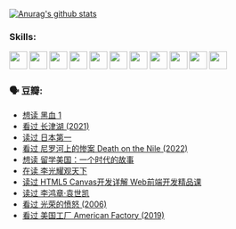 
[![Anurag's github stats](https://github-readme-stats.vercel.app/api?username=w940853815)](https://github.com/anuraghazra/github-readme-stats)

### Skills:

<code><img height="32" src="https://cdn.jsdelivr.net/npm/simple-icons@v5/icons/python.svg"></code>
<code><img height="32" src="https://cdn.jsdelivr.net/npm/simple-icons@v5/icons/javascript.svg"></code>
<code><img height="32" src="https://cdn.jsdelivr.net/npm/simple-icons@v5/icons/django.svg"></code>
<code><img height="32" src="https://cdn.jsdelivr.net/npm/simple-icons@v5/icons/flask.svg"></code>
<code><img height="32" src="https://cdn.jsdelivr.net/npm/simple-icons@v5/icons/vuetify.svg"></code>
<code><img height="32" src="https://cdn.jsdelivr.net/npm/simple-icons@v5/icons/git.svg"></code>
<code><img height="32" src="https://cdn.jsdelivr.net/npm/simple-icons@v5/icons/docker.svg"></code>
<code><img height="32" src="https://cdn.jsdelivr.net/npm/simple-icons@v5/icons/postgresql.svg"></code>
<code><img height="32" src="https://cdn.jsdelivr.net/npm/simple-icons@v5/icons/elasticsearch.svg"></code>
<code><img height="32" src="https://cdn.jsdelivr.net/npm/simple-icons@v5/icons/macos.svg"></code>
<code><img height="32" src="https://cdn.jsdelivr.net/npm/simple-icons@v5/icons/linux.svg"></code>

### 🗣 豆瓣:

<!-- DOUBAN-ACTIVITIES:START -->
- [想读 黑血 1](https://www.douban.com/people/136069238/status/3772430515/?_i=45719644)
- [看过 长津湖‎ (2021)](https://www.douban.com/people/136069238/status/3770847642/?_i=45719644)
- [读过 日本第一](https://www.douban.com/people/136069238/status/3770375760/?_i=45719644)
- [看过 尼罗河上的惨案 Death on the Nile‎ (2022)](https://www.douban.com/people/136069238/status/3769491950/?_i=45719644)
- [想读 留学美国：一个时代的故事](https://www.douban.com/people/136069238/status/3768550721/?_i=45719644)
- [在读 李光耀观天下](https://www.douban.com/people/136069238/status/3766041312/?_i=45719644)
- [读过 HTML5 Canvas开发详解 Web前端开发精品课](https://www.douban.com/people/136069238/status/3766040143/?_i=45719644)
- [读过 李鸿章·袁世凯](https://www.douban.com/people/136069238/status/3761877441/?_i=45719644)
- [看过 光荣的愤怒‎ (2006)](https://www.douban.com/people/136069238/status/3761756079/?_i=45719644)
- [看过 美国工厂 American Factory‎ (2019)](https://www.douban.com/people/136069238/status/3755217209/?_i=45719644)
<!-- DOUBAN-ACTIVITIES:END -->
<!--
**w940853815/w940853815** is a ✨ _special_ ✨ repository because its `README.md` (this file) appears on your GitHub profile.

Here are some ideas to get you started:

- 🔭 I’m currently working on ...
- 🌱 I’m currently learning ...
- 👯 I’m looking to collaborate on ...
- 🤔 I’m looking for help with ...
- 💬 Ask me about ...
- 📫 How to reach me: ...
- 😄 Pronouns: ...
- ⚡ Fun fact: ...
-->
